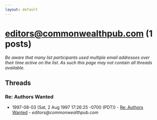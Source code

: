 ```yaml
---
layout: default
---
```


# editors@commonwealthpub.com (1 posts)

_Be aware that many list participants used multiple email addresses over their time active on the list. As such this page may not contain all threads available._

## Threads

### Re: Authors Wanted
+ 1997-08-03 (Sat, 2 Aug 1997 17:26:25 -0700 (PDT)) - [Re: Authors Wanted](/archive/1997/08/a4c7866c7053d90c6de5065c4093a157296fbc0705cef97c449cc05598147b2b) - _editors@commonwealthpub.com_

